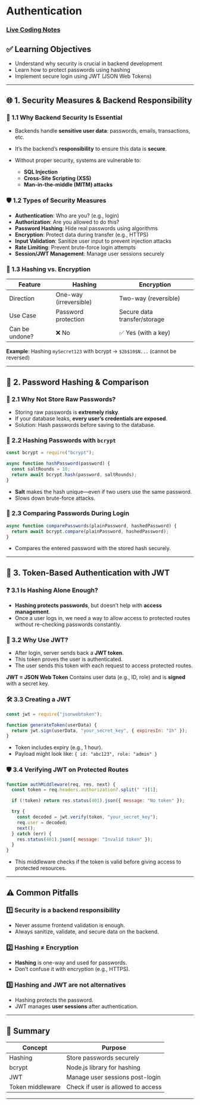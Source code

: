 
# Authentication
### [Live Coding Notes](https://coding-platform.s3.amazonaws.com/dev/lms/tickets/1df7daa8-2e68-479c-a526-269973f7ee43/dgHTKDQwyxAUelji.zip)

## ✅ Learning Objectives

* Understand why security is crucial in backend development
* Learn how to protect passwords using hashing
* Implement secure login using JWT (JSON Web Tokens)

---

## 🌐 1. Security Measures & Backend Responsibility

### 🔎 1.1 Why Backend Security Is Essential

* Backends handle **sensitive user data**: passwords, emails, transactions, etc.
* It’s the backend’s **responsibility** to ensure this data is **secure**.
* Without proper security, systems are vulnerable to:

  * **SQL Injection**
  * **Cross-Site Scripting (XSS)**
  * **Man-in-the-middle (MITM) attacks**

### 🛡️ 1.2 Types of Security Measures

* **Authentication**: Who are you? (e.g., login)
* **Authorization**: Are you allowed to do this?
* **Password Hashing**: Hide real passwords using algorithms
* **Encryption**: Protect data during transfer (e.g., HTTPS)
* **Input Validation**: Sanitize user input to prevent injection attacks
* **Rate Limiting**: Prevent brute-force login attempts
* **Session/JWT Management**: Manage user sessions securely

### 🔁 1.3 Hashing vs. Encryption

| Feature        | Hashing                | Encryption                   |
| -------------- | ---------------------- | ---------------------------- |
| Direction      | One-way (irreversible) | Two-way (reversible)         |
| Use Case       | Password protection    | Secure data transfer/storage |
| Can be undone? | ❌ No                   | ✅ Yes (with a key)           |

**Example**:
Hashing `mySecret123` with bcrypt → `$2b$10$N...` (cannot be reversed)

---

## 🔑 2. Password Hashing & Comparison

### 🤔 2.1 Why Not Store Raw Passwords?

* Storing raw passwords is **extremely risky**.
* If your database leaks, **every user’s credentials are exposed**.
* Solution: Hash passwords before saving to the database.

### 🧂 2.2 Hashing Passwords with `bcrypt`

```js
const bcrypt = require("bcrypt");

async function hashPassword(password) {
  const saltRounds = 10;
  return await bcrypt.hash(password, saltRounds);
}
```

* **Salt** makes the hash unique—even if two users use the same password.
* Slows down brute-force attacks.

### 🔁 2.3 Comparing Passwords During Login

```js
async function comparePasswords(plainPassword, hashedPassword) {
  return await bcrypt.compare(plainPassword, hashedPassword);
}
```

* Compares the entered password with the stored hash securely.

---

## 🛂 3. Token-Based Authentication with JWT

### ❓ 3.1 Is Hashing Alone Enough?

* **Hashing protects passwords**, but doesn’t help with **access management**.
* Once a user logs in, we need a way to allow access to protected routes without re-checking passwords constantly.

### 🧾 3.2 Why Use JWT?

* After login, server sends back a **JWT token**.
* This token proves the user is authenticated.
* The user sends this token with each request to access protected routes.

**JWT = JSON Web Token**
Contains user data (e.g., ID, role) and is **signed** with a secret key.

### 🛠️ 3.3 Creating a JWT

```js
const jwt = require("jsonwebtoken");

function generateToken(userData) {
  return jwt.sign(userData, "your_secret_key", { expiresIn: "1h" });
}
```

* Token includes expiry (e.g., 1 hour).
* Payload might look like: `{ id: "abc123", role: "admin" }`

### 🛡️ 3.4 Verifying JWT on Protected Routes

```js
function authMiddleware(req, res, next) {
  const token = req.headers.authorization?.split(" ")[1];

  if (!token) return res.status(401).json({ message: "No token" });

  try {
    const decoded = jwt.verify(token, "your_secret_key");
    req.user = decoded;
    next();
  } catch (err) {
    res.status(401).json({ message: "Invalid token" });
  }
}
```

* This middleware checks if the token is valid before giving access to protected resources.

---

## ⚠️ Common Pitfalls

### 1️⃣ Security is a backend responsibility

* Never assume frontend validation is enough.
* Always sanitize, validate, and secure data on the backend.

### 2️⃣ Hashing ≠ Encryption

* **Hashing** is one-way and used for passwords.
* Don’t confuse it with encryption (e.g., HTTPS).

### 3️⃣ Hashing and JWT are not alternatives

* Hashing protects the password.
* JWT manages **user sessions** after authentication.

---

## 🧠 Summary

| Concept          | Purpose                            |
| ---------------- | ---------------------------------- |
| Hashing          | Store passwords securely           |
| bcrypt           | Node.js library for hashing        |
| JWT              | Manage user sessions post-login    |
| Token middleware | Check if user is allowed to access |

---


